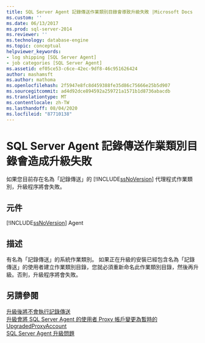 ```yaml
---
title: SQL Server Agent 記錄傳送作業類別目錄會導致升級失敗 |Microsoft Docs
ms.custom: ''
ms.date: 06/13/2017
ms.prod: sql-server-2014
ms.reviewer: ''
ms.technology: database-engine
ms.topic: conceptual
helpviewer_keywords:
- log shipping [SQL Server Agent]
- job categories [SQL Server Agent]
ms.assetid: ef05ce53-c6ce-42ec-9df8-46c951626424
author: mashamsft
ms.author: mathoma
ms.openlocfilehash: 2f5947e8fc8d459388fe35d86c75666e25b5d907
ms.sourcegitcommit: ad4d92dce894592a259721a1571b1d8736abacdb
ms.translationtype: MT
ms.contentlocale: zh-TW
ms.lasthandoff: 08/04/2020
ms.locfileid: "87710138"
---
```

# <a name="sql-server-agent-log-shipping-job-category-causes-upgrade-to-fail"></a>SQL Server Agent 記錄傳送作業類別目錄會造成升級失敗
  如果您目前存在名為「記錄傳送」的 [!INCLUDE[ssNoVersion](../../includes/ssnoversion-md.md)] 代理程式作業類別，升級程序將會失敗。  
  
## <a name="component"></a>元件  
 [!INCLUDE[ssNoVersion](../../includes/ssnoversion-md.md)] Agent  
  
## <a name="description"></a>描述  
 有名為「記錄傳送」的系統作業類別。 如果正在升級的安裝已經包含名為「記錄傳送」的使用者建立作業類別目錄，您就必須重新命名此作業類別目錄，然後再升級。否則，升級程序將會失敗。  
  
## <a name="see-also"></a>另請參閱  
 [升級後將不會執行記錄傳送](../../../2014/sql-server/install/log-shipping-will-not-run-after-upgrading.md)   
 [升級會將 SQL Server Agent 的使用者 Proxy 帳戶變更為暫時的 UpgradedProxyAccount](../../../2014/sql-server/install/upgrading-changes-sql-server-agent-user-proxy-account-to-temporary-account.md)   
 [SQL Server Agent 升級問題](../../../2014/sql-server/install/sql-server-agent-upgrade-issues.md)  
  
  
